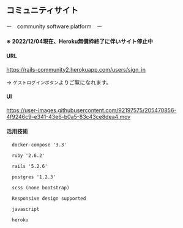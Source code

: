 ## コミュニティサイト
ー　community software platform　ー

#### ※ 2022/12/04現在、Heroku無償枠終了に伴いサイト停止中

#### URL
https://rails-community2.herokuapp.com/users/sign_in

-> `ゲストログインボタン`よりご覧になれます。

#### UI

https://user-images.githubusercontent.com/92197575/205470856-4f9246c9-e341-43e6-b0a5-83c43ce8dea4.mov

#### 活用技術
```
  docker-compose '3.3'

  ruby '2.6.2'
  
  rails '5.2.6'
  
  postgres '1.2.3'
  
  scss (none bootstrap)
  
  Responsive design supported
  
  javascript
  
  heroku
```  
    
  
